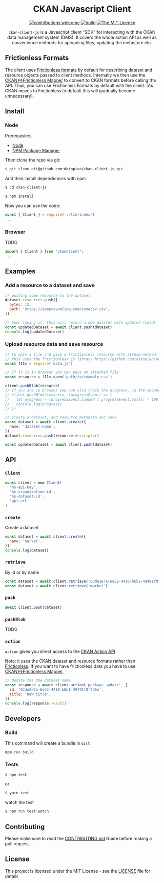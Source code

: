 <div align="center">

# CKAN Javascript Client

[![contributions welcome](https://img.shields.io/badge/contributions-welcome-brightgreen.svg?style=flat)](https://github.com/datopian/ckan-client-js/issues)
[![build](https://github.com/datopian/ckan-client-js/workflows/ckan-client-js%20actions/badge.svg)](https://github.com/datopian/ckan-client-js/actions)
[![The MIT License](https://img.shields.io/badge/license-MIT-blue.svg?style=flat-square)](http://opensource.org/licenses/MIT)

`ckan-client-js` is a Javascript client "SDK" for interacting with the CKAN data management system (DMS). It covers the whole action API as well as convenience methods for uploading files, updating the metastore etc.

</div>

## Frictionless Formats

The client uses [Frictionless formats][f11s] by default for describing dataset and resource objects passed to client methods. Internally we then use the [CKAN<=>Frictionless Mapper][c2f] to convert to CKAN formats before calling the API. Thus, you can use Frictionless Formats by default with the client. (As CKAN moves to Frictionless to default this will gradually become unnecessary).

[f11s]: https://specs.frictionlessdata.io/
[c2f]: https://github.com/datopian/frictionless-ckan-mapper-js

## Install

### Node

Prerequisites

- [Node](https://nodejs.org/en/)
- [NPM Package Manager](https://www.npmjs.com/)

Then clone the repo via git:

```bash
$ git clone git@github.com:datopian/ckan-client-js.git
```

And then install dependencies with npm.

```bash
$ cd ckan-client-js
```

```bash
$ npm install
```

Now you can use the code:

```js
const { Client } = require('./lib/index')
...
```

### Browser

TODO

```js
import { Client } from "ckanClient";
...
```

## Examples

### Add a resource to a dataset and save

```js
// pushing some resource to the dataset
dataset.resources.push({
  bytes: 12,
  path: 'https://somecsvonline.com/somecsv.csv',
})

// then saving it, this will return a new dataset with updated fields
const updatedDataset = await client.push(dataset)
console.log(updatedDataset)
```

### Upload resource data and save resource

```js
// to open a file and give a frictionless resource with stream method
// this uses the frictionless js library https://github.com/datopian/data.js
const f11s = require('data.js')

// If it is in Browser you can pass an attached file
const resource = f11s.open('path/to/example.csv')

client.pushBlob(resource)
// If you are in browser you can also track the progress, in the second argument
// client.pushBlob(resource, (progressEvent) => {
//   let progress = (progressEvent.loaded / progressEvent.total) * 100
//   console.log(progress)
// })

// create a dataset, add resource metadata and save
const dataset = await client.create({
  name: 'dataset-name',
})
dataset.resources.push(resource.descriptor)

const updatedDataset = await client.push(dataset)
```


## API

### `Client`

```js
const client = new Client(
  'my-api-key',
  'my-organization-id',
  'my-dataset-id',
  'api-url'
)
```

### `create`

Create a dataset

```js
const dataset = await client.create({
  name: 'market',
})
console.log(dataset)
```

### `retrieve`

By id or by name

```js
const dataset = await client.retrieve('03de2e7a-6e52-4410-b6b1-49491f0f4d5a')
const dataset = await client.retrieve('market')
```

### `push`

```js
await client.push(dataset)
```

### `pushBlob`

TODO

### `action`

`action` gives you direct access to the [CKAN Action API][ckan-api].

Note: it uses the CKAN dataset and resource formats rather than [Frictionless][f11s]. If you want to have frictionless data you have to use [CKAN<=>Frictionless Mapper][c2f].

[ckan-api]: https://docs.ckan.org/en/2.8/api/

```js
// Update the the dataset name
const response = await client.action('package_update', {
  id: '03de2e7a-6e52-4410-b6b1-49491f0f4d5a',
  title: 'New title',
})
console.log(response.result)
```

## Developers

### Build

This command will create a bundle in `dist`

```
npm run build
```

### Tests

```bash
$ npm test
```

or

```bash
$ yarn test
```

watch the test

```bash
$ npm run test:watch
```

## Contributing

Please make sure to read the [CONTRIBUTING.md](CONTRIBUTING.md) Guide before making a pull request.

## License

This project is licensed under the MIT License - see the [LICENSE](License) file for details
